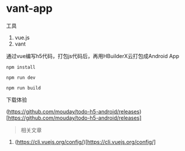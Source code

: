 # vant-app

工具
1. vue.js
2. vant
 
通过vue编写h5代码，打包js代码后，再用HBuilderX云打包成Android App

```
npm install

npm run dev

npm run build
```


下载体验

(https://github.com/mouday/todo-h5-android/releases)[https://github.com/mouday/todo-h5-android/releases]


> 相关文章
1. (https://cli.vuejs.org/config/)[https://cli.vuejs.org/config/]



